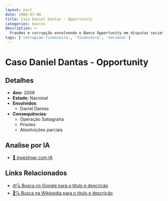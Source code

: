 ```yaml
---
layout: post
date: 2008-07-08
title: Caso Daniel Dantas - Opportunity
categories: bancos
description: > 
  Fraudes e corrupção envolvendo o Banco Opportunity em disputas societárias e subornos.
tags: ['corrupcao-financeira', 'financeiro', 'nacional']
---
```


# Caso Daniel Dantas - Opportunity

## Detalhes
- **Ano**: 2008
- **Estado**: Nacional
- **Envolvidos**:
  - Daniel Dantas
- **Consequências**:
  - Operação Satiagraha
  - Prisões
  - Absolvições parciais

## Analise por IA
- [🤖 Investigar com IA](https://www.perplexity.ai/search?q=%22esc%C3%A2ndalo%20financeiro%20Brasil%22%20Caso%20Daniel%20Dantas%20-%20Opportunity%20Fraudes%20e%20corrup%C3%A7%C3%A3o%20envolvendo%20o%20Banco%20Opportunity%20em%20disputas%20societ%C3%A1rias%20e%20subornos.%20Nacional%202008)

## Links Relacionados
- [🌐🔍 Busca no Google para o título e descrição](https://www.google.com/search?q=%22esc%C3%A2ndalo%20financeiro%20Brasil%22%20Caso%20Daniel%20Dantas%20-%20Opportunity%20Fraudes%20e%20corrup%C3%A7%C3%A3o%20envolvendo%20o%20Banco%20Opportunity%20em%20disputas%20societ%C3%A1rias%20e%20subornos.%20Nacional%202008)
- [📖🔍 Busca na Wikipedia para o título e descrição](https://pt.wikipedia.org/w/index.php?search=%22esc%C3%A2ndalo%20financeiro%20Brasil%22%20Caso%20Daniel%20Dantas%20-%20Opportunity%20Fraudes%20e%20corrup%C3%A7%C3%A3o%20envolvendo%20o%20Banco%20Opportunity%20em%20disputas%20societ%C3%A1rias%20e%20subornos.%20Nacional%202008)

